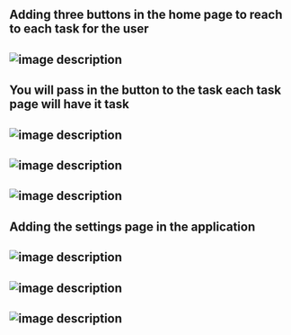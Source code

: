 ## Adding three buttons in the home page to reach to each task for the user 
## ![image description](Screenshot_20211101_160522_com.example.taskmaster.jpg)



## You will pass in the button to the task each task page will have it task
## ![image description](Screenshot_20211101_160525_com.example.taskmaster.jpg)
## ![image description](Screenshot_20211101_160529_com.example.taskmaster.jpg)
## ![image description](Screenshot_20211101_160532_com.example.taskmaster.jpg)



## Adding the settings page in the application

## ![image description](Screenshot_20211101_160536_com.example.taskmaster.jpg)
## ![image description](Screenshot_20211101_160559_com.example.taskmaster.jpg)

## ![image description](homepageafteraddingname.jpg)
